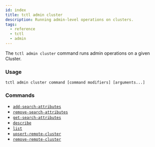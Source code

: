 ```yaml
---
id: index
title: tctl admin cluster
description: Running admin-level operations on clusters.
tags:
  - reference
  - tctl
  - admin
---
```


The `tctl admin cluster` command runs admin operations on a given Cluster.

### Usage

`tctl admin cluster command [command modifiers] [arguments...]`

### Commands

- [`add-search-attributes`](/docs/tctl/admin/cluster/add-search-attributes)
- [`remove-search-attributes`](/docs/tctl/admin/cluster/remove-search-attributes)
- [`get-search-attributes`](/docs/tctl/admin/cluster/get-search-attributes)
- [`describe`](/docs/tctl/admin/cluster/describe)
- [`list`](/docs/tctl/admin/cluster/list)
- [`upsert-remote-cluster`](/docs/tctl/admin/cluster/upsert-remove-cluster)
- [`remove-remote-cluster`](/docs/tctl/admin/cluster/upsert-remove-cluster)

